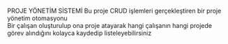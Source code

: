 PROJE YÖNETİM SİSTEMİ
Bu proje CRUD işlemleri gerçekleştiren bir proje yönetim otomasyonu  
Bir çalışan oluşturulup ona proje atayarak hangi çalışanın hangi 
projede görev alındığını kolayca kaydedip listeleyebilirsiniz
